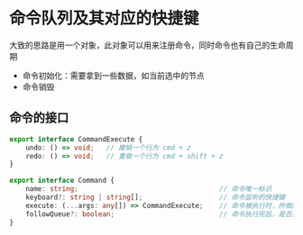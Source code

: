 # 命令队列及其对应的快捷键
大致的思路是用一个对象，此对象可以用来注册命令，同时命令也有自己的生命周期
- 命令初始化：需要拿到一些数据，如当前选中的节点
- 命令销毁

## 命令的接口
```ts
export interface CommandExecute {
    undo: () => void;   // 撤销一个行为 cmd + z
    redo: () => void;   // 重做一个行为 cmd + shift + z
}

export interface Command {
    name: string;                                   // 命令唯一标识
    keyboard?: string | string[];                   // 命令监听的快捷键   
    execute: (...args: any[]) => CommandExecute;    // 命令被执行时，所做的事
    followQueue?: boolean;                          // 命令执行完后，是否要将命令执行得到的undo，redo放入命令队列
}
```
